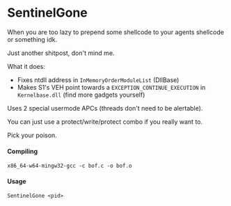 # SentinelGone
When you are too lazy to prepend some shellcode to your agents shellcode or something idk.

Just another shitpost, don't mind me.

What it does:
- Fixes ntdll address in `InMemoryOrderModuleList` (DllBase)
- Makes S1's VEH point towards a `EXCEPTION_CONTINUE_EXECUTION` in `Kernelbase.dll` (find more gadgets yourself)

Uses 2 special usermode APCs (threads don't need to be alertable). 

You can just use a protect/write/protect combo if you really want to. 

Pick your poison.
#### Compiling
```
x86_64-w64-mingw32-gcc -c bof.c -o bof.o
```

#### Usage
```
SentinelGone <pid>
```
